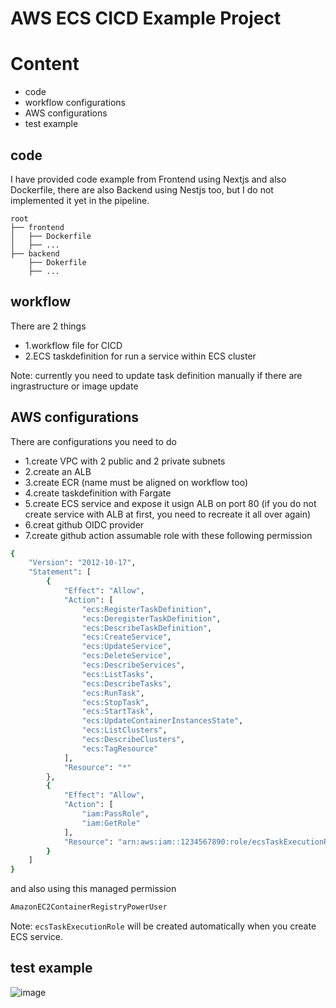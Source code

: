 # AWS ECS CICD Example Project

# Content

- code
- workflow configurations
- AWS configurations
- test example

## code
I have provided code example from Frontend using Nextjs and also Dockerfile, there are also Backend using Nestjs too, but I do not implemented it yet in the pipeline.
```plaintext
root
├── frontend
│   ├── Dockerfile
│   ├── ...
├── backend
    ├── Dokerfile
    ├── ...
```


## workflow
There are 2 things 
- 1.workflow file for CICD
- 2.ECS taskdefinition for run a service within ECS cluster

Note: currently you need to update task definition manually if there are ingrastructure or image update 

## AWS configurations
There are configurations you need to do
- 1.create VPC with 2 public and 2 private subnets
- 2.create an ALB
- 3.create ECR (name must be aligned on workflow too)
- 4.create taskdefinition with Fargate
- 5.create ECS service and expose it usign ALB on port 80 (if you do not create service with ALB at first, you need to recreate it all over again)
- 6.creat github OIDC provider
- 7.create github action assumable role with these following permission
```bash
{
    "Version": "2012-10-17",
    "Statement": [
        {
            "Effect": "Allow",
            "Action": [
                "ecs:RegisterTaskDefinition",
                "ecs:DeregisterTaskDefinition",
                "ecs:DescribeTaskDefinition",
                "ecs:CreateService",
                "ecs:UpdateService",
                "ecs:DeleteService",
                "ecs:DescribeServices",
                "ecs:ListTasks",
                "ecs:DescribeTasks",
                "ecs:RunTask",
                "ecs:StopTask",
                "ecs:StartTask",
                "ecs:UpdateContainerInstancesState",
                "ecs:ListClusters",
                "ecs:DescribeClusters",
                "ecs:TagResource"
            ],
            "Resource": "*"
        },
        {
            "Effect": "Allow",
            "Action": [
                "iam:PassRole",
                "iam:GetRole"
            ],
            "Resource": "arn:aws:iam::1234567890:role/ecsTaskExecutionRole"
        }
    ]
}
```

and also using this managed permission  
```bash
AmazonEC2ContainerRegistryPowerUser
```

Note: `ecsTaskExecutionRole` will be created automatically when you create ECS service.



## test example

![image](https://github.com/user-attachments/assets/685ec234-bde1-46e2-abfa-2f2a86f886c1)


